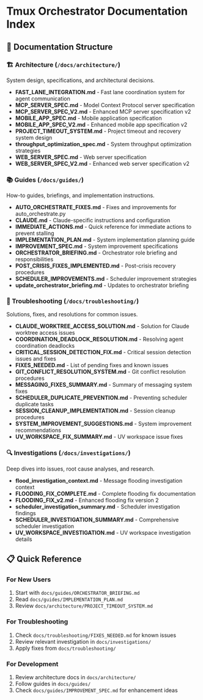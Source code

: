 # Tmux Orchestrator Documentation Index

## 📁 Documentation Structure

### 🏗️ Architecture (`/docs/architecture/`)
System design, specifications, and architectural decisions.

- **FAST_LANE_INTEGRATION.md** - Fast lane coordination system for agent communication
- **MCP_SERVER_SPEC.md** - Model Context Protocol server specification
- **MCP_SERVER_SPEC_V2.md** - Enhanced MCP server specification v2
- **MOBILE_APP_SPEC.md** - Mobile application specification
- **MOBILE_APP_SPEC_V2.md** - Enhanced mobile app specification v2
- **PROJECT_TIMEOUT_SYSTEM.md** - Project timeout and recovery system design
- **throughput_optimization_spec.md** - System throughput optimization strategies
- **WEB_SERVER_SPEC.md** - Web server specification
- **WEB_SERVER_SPEC_V2.md** - Enhanced web server specification v2

### 📚 Guides (`/docs/guides/`)
How-to guides, briefings, and implementation instructions.

- **AUTO_ORCHESTRATE_FIXES.md** - Fixes and improvements for auto_orchestrate.py
- **CLAUDE.md** - Claude-specific instructions and configuration
- **IMMEDIATE_ACTIONS.md** - Quick reference for immediate actions to prevent stalling
- **IMPLEMENTATION_PLAN.md** - System implementation planning guide
- **IMPROVEMENT_SPEC.md** - System improvement specifications
- **ORCHESTRATOR_BRIEFING.md** - Orchestrator role briefing and responsibilities
- **POST_CRISIS_FIXES_IMPLEMENTED.md** - Post-crisis recovery procedures
- **SCHEDULER_IMPROVEMENTS.md** - Scheduler improvement strategies
- **update_orchestrator_briefing.md** - Updates to orchestrator briefing

### 🔧 Troubleshooting (`/docs/troubleshooting/`)
Solutions, fixes, and resolutions for common issues.

- **CLAUDE_WORKTREE_ACCESS_SOLUTION.md** - Solution for Claude worktree access issues
- **COORDINATION_DEADLOCK_RESOLUTION.md** - Resolving agent coordination deadlocks
- **CRITICAL_SESSION_DETECTION_FIX.md** - Critical session detection issues and fixes
- **FIXES_NEEDED.md** - List of pending fixes and known issues
- **GIT_CONFLICT_RESOLUTION_SYSTEM.md** - Git conflict resolution procedures
- **MESSAGING_FIXES_SUMMARY.md** - Summary of messaging system fixes
- **SCHEDULER_DUPLICATE_PREVENTION.md** - Preventing scheduler duplicate tasks
- **SESSION_CLEANUP_IMPLEMENTATION.md** - Session cleanup procedures
- **SYSTEM_IMPROVEMENT_SUGGESTIONS.md** - System improvement recommendations
- **UV_WORKSPACE_FIX_SUMMARY.md** - UV workspace issue fixes

### 🔍 Investigations (`/docs/investigations/`)
Deep dives into issues, root cause analyses, and research.

- **flood_investigation_context.md** - Message flooding investigation context
- **FLOODING_FIX_COMPLETE.md** - Complete flooding fix documentation
- **FLOODING_FIX_v2.md** - Enhanced flooding fix version 2
- **scheduler_investigation_summary.md** - Scheduler investigation findings
- **SCHEDULER_INVESTIGATION_SUMMARY.md** - Comprehensive scheduler investigation
- **UV_WORKSPACE_INVESTIGATION.md** - UV workspace investigation details

## 📋 Quick Reference

### For New Users
1. Start with `docs/guides/ORCHESTRATOR_BRIEFING.md`
2. Read `docs/guides/IMPLEMENTATION_PLAN.md`
3. Review `docs/architecture/PROJECT_TIMEOUT_SYSTEM.md`

### For Troubleshooting
1. Check `docs/troubleshooting/FIXES_NEEDED.md` for known issues
2. Review relevant investigation in `docs/investigations/`
3. Apply fixes from `docs/troubleshooting/`

### For Development
1. Review architecture docs in `docs/architecture/`
2. Follow guides in `docs/guides/`
3. Check `docs/guides/IMPROVEMENT_SPEC.md` for enhancement ideas